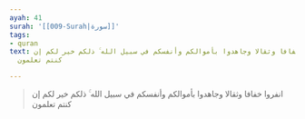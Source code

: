 ```yaml
---
ayah: 41
surah: '[[009-Surah|سورة]]'
tags:
- quran
text: انفروا خفافا وثقالا وجاهدوا بأموالكم وأنفسكم في سبيل الله ۚ ذلكم خير لكم إن
  كنتم تعلمون

---
```

> انفروا خفافا وثقالا وجاهدوا بأموالكم وأنفسكم في سبيل الله ۚ ذلكم خير لكم إن كنتم تعلمون
